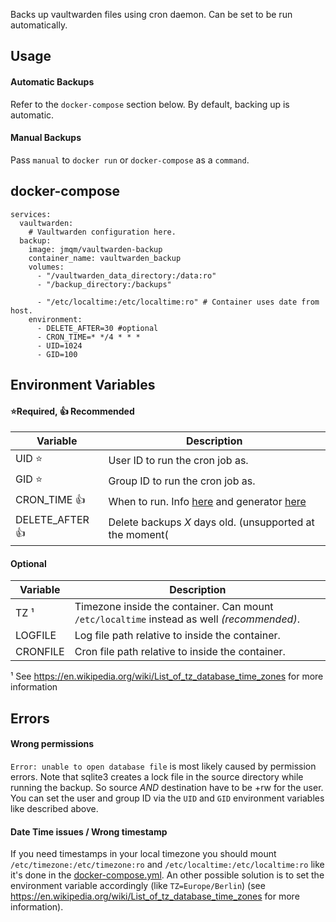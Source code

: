 Backs up vaultwarden files using cron daemon.
Can be set to be run automatically.

## Usage

#### Automatic Backups
Refer to the `docker-compose` section below. By default, backing up is automatic.

#### Manual Backups
Pass `manual` to `docker run` or `docker-compose` as a `command`.

## docker-compose
```
services:
  vaultwarden:
	# Vaultwarden configuration here.
  backup:
    image: jmqm/vaultwarden-backup
    container_name: vaultwarden_backup
    volumes:
      - "/vaultwarden_data_directory:/data:ro"
      - "/backup_directory:/backups"

      - "/etc/localtime:/etc/localtime:ro" # Container uses date from host.
    environment:
      - DELETE_AFTER=30 #optional
      - CRON_TIME=* */4 * * *
      - UID=1024
      - GID=100
```

## Environment Variables
#### ⭐Required, 👍 Recommended
| Variable       | Description                                                                                                                           |
| -------------- | ------------------------------------------------------------------------------------------------------------------------------------- |
| UID          ⭐| User ID to run the cron job as.                                                                                                       |
| GID          ⭐| Group ID to run the cron job as.                                                                                                      |
| CRON_TIME    👍| When to run. Info [here](https://www.ibm.com/docs/en/db2oc?topic=task-unix-cron-format) and generator [here](https://crontab.guru/)   |
| DELETE_AFTER 👍| Delete backups _X_ days old. (unsupported at the moment(                                                                              |

#### Optional
| Variable       | Description                                                                                  |
| -------------- | -------------------------------------------------------------------------------------------- |
| TZ ¹           | Timezone inside the container. Can mount `/etc/localtime` instead as well _(recommended)_.   |
| LOGFILE        | Log file path relative to inside the container.                                              |
| CRONFILE       | Cron file path relative to inside the container.                                             |

¹ See <https://en.wikipedia.org/wiki/List_of_tz_database_time_zones> for more information

## Errors
#### Wrong permissions
`Error: unable to open database file` is most likely caused by permission errors.
Note that sqlite3 creates a lock file in the source directory while running the backup.
So source *AND* destination have to be +rw for the user. You can set the user and group ID
via the `UID` and `GID` environment variables like described above.

#### Date Time issues / Wrong timestamp
If you need timestamps in your local timezone you should mount `/etc/timezone:/etc/timezone:ro` and `/etc/localtime:/etc/localtime:ro`
like it's done in the [docker-compose.yml](docker-compose.yml). An other possible solution is to set the environment variable accordingly (like  `TZ=Europe/Berlin`) 
(see <https://en.wikipedia.org/wiki/List_of_tz_database_time_zones> for more information).
